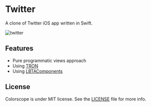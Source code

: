 # Twitter

A clone of Twitter iOS app written in Swift.

![twitter](https://cloud.githubusercontent.com/assets/16951799/25067936/16bb3292-2218-11e7-8efa-ee645e2b244e.png)

## Features

* Pure programmatic views approach
* Using [TRON](https://github.com/MLSDev/TRON)
* Using [LBTAComponents](https://github.com/bhlvoong/LBTAComponents)

## License

Colorscope is under MIT license. See the [LICENSE](./LICENSE.md) file for more info.
